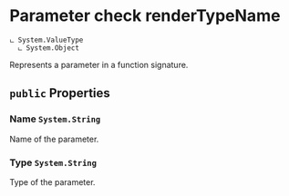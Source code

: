 # Parameter check renderTypeName

```
ட System.ValueType
  ட System.Object
```

Represents a parameter in a function signature.

## `public` Properties

### Name <code title="comments here">System.String</code>

Name of the parameter.

### Type <code title="comments here">System.String</code>

Type of the parameter.

